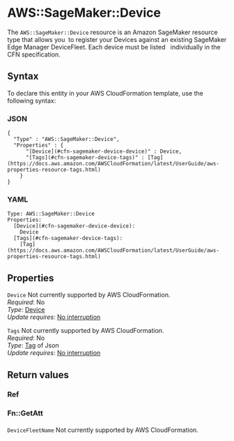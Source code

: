 # AWS::SageMaker::Device<a name="aws-resource-sagemaker-device"></a>

The `AWS::SageMaker::Device` resource is an Amazon SageMaker resource type that allows you  to register your Devices against an existing SageMaker Edge Manager DeviceFleet\. Each device must be listed   individually in the CFN specification\.

## Syntax<a name="aws-resource-sagemaker-device-syntax"></a>

To declare this entity in your AWS CloudFormation template, use the following syntax:

### JSON<a name="aws-resource-sagemaker-device-syntax.json"></a>

```
{
  "Type" : "AWS::SageMaker::Device",
  "Properties" : {
      "[Device](#cfn-sagemaker-device-device)" : Device,
      "[Tags](#cfn-sagemaker-device-tags)" : [Tag](https://docs.aws.amazon.com/AWSCloudFormation/latest/UserGuide/aws-properties-resource-tags.html)
    }
}
```

### YAML<a name="aws-resource-sagemaker-device-syntax.yaml"></a>

```
Type: AWS::SageMaker::Device
Properties: 
  [Device](#cfn-sagemaker-device-device): 
    Device
  [Tags](#cfn-sagemaker-device-tags): 
    [Tag](https://docs.aws.amazon.com/AWSCloudFormation/latest/UserGuide/aws-properties-resource-tags.html)
```

## Properties<a name="aws-resource-sagemaker-device-properties"></a>

`Device`  <a name="cfn-sagemaker-device-device"></a>
Not currently supported by AWS CloudFormation\.  
*Required*: No  
*Type*: [Device](aws-properties-sagemaker-device-device.md)  
*Update requires*: [No interruption](https://docs.aws.amazon.com/AWSCloudFormation/latest/UserGuide/using-cfn-updating-stacks-update-behaviors.html#update-no-interrupt)

`Tags`  <a name="cfn-sagemaker-device-tags"></a>
Not currently supported by AWS CloudFormation\.  
*Required*: No  
*Type*: [Tag](https://docs.aws.amazon.com/AWSCloudFormation/latest/UserGuide/aws-properties-resource-tags.html) of Json  
*Update requires*: [No interruption](https://docs.aws.amazon.com/AWSCloudFormation/latest/UserGuide/using-cfn-updating-stacks-update-behaviors.html#update-no-interrupt)

## Return values<a name="aws-resource-sagemaker-device-return-values"></a>

### Ref<a name="aws-resource-sagemaker-device-return-values-ref"></a>

### Fn::GetAtt<a name="aws-resource-sagemaker-device-return-values-fn--getatt"></a>

#### <a name="aws-resource-sagemaker-device-return-values-fn--getatt-fn--getatt"></a>

`DeviceFleetName`  <a name="DeviceFleetName-fn::getatt"></a>
Not currently supported by AWS CloudFormation\.
